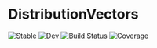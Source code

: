 # DistributionVectors

[![Stable](https://img.shields.io/badge/docs-stable-blue.svg)](https://bgctw.github.io/DistributionVectors.jl/stable)
[![Dev](https://img.shields.io/badge/docs-dev-blue.svg)](https://bgctw.github.io/DistributionVectors.jl/dev)
[![Build Status](https://github.com/bgctw/DistributionVectors.jl/workflows/CI/badge.svg)](https://github.com/bgctw/DistributionVectors.jl/actions)
[![Coverage](https://codecov.io/gh/bgctw/DistributionVectors.jl/branch/master/graph/badge.svg)](https://codecov.io/gh/bgctw/DistributionVectors.jl)
